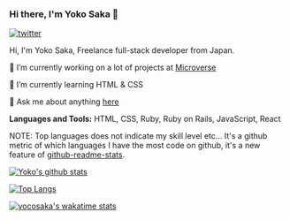 ### Hi there, I'm Yoko Saka 👋

[![twitter](https://github.com/yocosaka/yocosaka/blob/master/twitter.png)](https://twitter.com/yocosaka)

Hi, I'm Yoko Saka, Freelance full-stack developer from Japan.


🔭 I’m currently working on a lot of projects at [Microverse](https://www.microverse.org/)

🌱 I’m currently learning HTML & CSS

💬 Ask me about anything [here](https://github.com/issues)


**Languages and Tools:**
HTML, CSS, Ruby, Ruby on Rails, JavaScript, React
    

NOTE: Top languages does not indicate my skill level etc...
It's a github metric of which languages I have the most code on github, it's a new feature of [github-readme-stats](https://github.com/anuraghazra/github-readme-stats).

[![Yoko's github stats](https://github-readme-stats.vercel.app/api?username=yocosaka&count_private=true&show_icons=true&theme=tokyonight)](https://github.com/anuraghazra/github-readme-stats)

[![Top Langs](https://github-readme-stats.vercel.app/api/top-langs/?username=yocosaka)](https://github.com/anuraghazra/github-readme-stats)

[![yocosaka's wakatime stats](https://github-readme-stats.vercel.app/api/wakatime?username=yocosaka)](https://github.com/anuraghazra/github-readme-stats)

<!--
**yocosaka/yocosaka** is a ✨ _special_ ✨ repository because its `README.md` (this file) appears on your GitHub profile.

Here are some ideas to get you started:

- 🔭 I’m currently working on ...
- 🌱 I’m currently learning ...
- 👯 I’m looking to collaborate on ...
- 🤔 I’m looking for help with ...
- 💬 Ask me about ...
- 📫 How to reach me: ...
- 😄 Pronouns: ...
- ⚡ Fun fact: ...
-->
